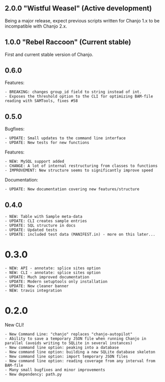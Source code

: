 <!--
FORMAT:
## <version tag> "<code name>" (<data of release>)

CATEGORIES:
Bugfixes (restores expected functionality)
Features (new functionality)
Breaking (changes that might break previous functionality)
Documentation (changes to documentation, inline or external)
-->

## 2.0.0 "Wistful Weasel" (Active development)

Being a major release, expect previous scripts written for Chanjo 1.x to be incompatible with Chanjo 2.x.


## 1.0.0 "Rebel Raccoon" (Current stable)

First and current stable version of Chanjo.


## 0.6.0

Features:

	- BREAKING: changes group_id field to string instead of int.
	- Exposes the threshold option to the CLI for optimizing BAM-file reading with SAMTools, fixes #58


## 0.5.0

Bugfixes:

	- UPDATE: Small updates to the command line interface
	- UPDATE: New tests for new functions

Features:

	- NEW: MySQL support added
	- CHANGE: A lot of internal restructuring from classes to functions
	- IMPROVEMENT: New structure seems to significantly improve speed

Documentation:

	- UPDATE: New documentation covering new features/structure


## 0.4.0

	- NEW: Table with Sample meta-data
	- UPDATE: CLI creates sample entries
	- UPDATE: SQL structure in docs
	- UPDATE: Updated tests
	- UPDATE: included test data (MANIFEST.in) - more on this later...


# 0.3.0

	- NEW: API - annotate: splice sites option
	- NEW: CLI - annotate: splice sites option
	- UPDATE: Much improved documentation
	- UPDATE: Modern setuptools only installation
	- UPDATE: New cleaner banner
	- NEW: travis integration


# 0.2.0

New CLI!

	- New Command Line: "chanjo" replaces "chanjo-autopilot"
	- Ability to save a temporary JSON file when running Chanjo in parallel (avoids writing to SQLite in several instances)
	- New command line option: peaking into a database
	- New command line option: building a new SQLite database skeleton
	- New command line option: import temporary JSON files
	- New command line option: reading coverage from any interval from BAM-file
	- Many small bugfixes and minor improvements
	- New dependency: path.py

